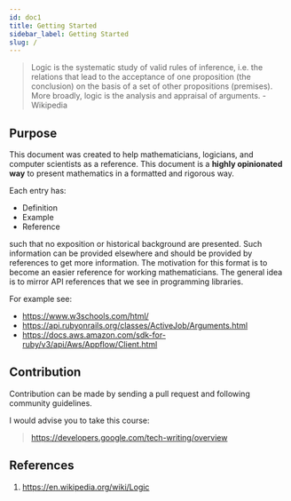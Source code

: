 ```yaml
---
id: doc1
title: Getting Started
sidebar_label: Getting Started
slug: /
---
```


> Logic is the systematic study of valid rules of inference, i.e. the relations that lead to the acceptance of one proposition (the conclusion) on the basis of a set of other propositions (premises). More broadly, logic is the analysis and appraisal of arguments. - Wikipedia

## Purpose

This document was created to help mathematicians, logicians, and computer scientists as a reference. This document is a **highly opinionated way** to present mathematics in a formatted and rigorous way.

Each entry has:
* Definition
* Example
* Reference

such that no exposition or historical background are presented. Such information can be provided elsewhere and should be provided by references to get more information. The motivation for this
format is to become an easier reference for working mathematicians. The general idea is to mirror API references that we see in programming libraries.

For example see:
* https://www.w3schools.com/html/
* https://api.rubyonrails.org/classes/ActiveJob/Arguments.html
* https://docs.aws.amazon.com/sdk-for-ruby/v3/api/Aws/Appflow/Client.html

## Contribution

Contribution can be made by sending a pull request and following community guidelines.

I would advise you to take this course:
> https://developers.google.com/tech-writing/overview

## References
1. https://en.wikipedia.org/wiki/Logic
